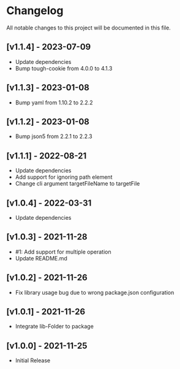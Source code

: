# Changelog
All notable changes to this project will be documented in this file.

## [v1.1.4] - 2023-07-09
- Update dependencies
- Bump tough-cookie from 4.0.0 to 4.1.3

## [v1.1.3] - 2023-01-08
- Bump yaml from 1.10.2 to 2.2.2

## [v1.1.2] - 2023-01-08
- Bump json5 from 2.2.1 to 2.2.3

## [v1.1.1] - 2022-08-21
- Update dependencies
- Add support for ignoring path element
- Change cli argument targetFileName to targetFile

## [v1.0.4] - 2022-03-31
- Update dependencies

## [v1.0.3] - 2021-11-28
- #1: Add support for multiple operation
- Update README.md

## [v1.0.2] - 2021-11-26
- Fix library usage bug due to wrong package.json configuration

## [v1.0.1] - 2021-11-26
- Integrate lib-Folder to package

## [v1.0.0] - 2021-11-25
- Initial Release
